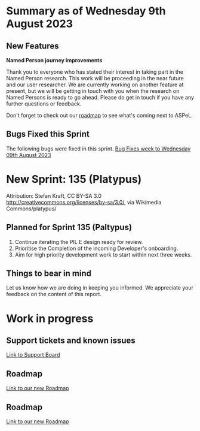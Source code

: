 # Summary as of Wednesday 9th August 2023

## New Features

**Named Person journey improvements**

Thank you to everyone who has stated their interest in taking part in the Named Person research. This work will be proceeding in the near future and our user researcher. We are currently working on another feature at present, but we will be getting in touch with you when the research on Named Persons is ready to go ahead. Please do get in touch if you have any further questions or feedback.

Don't forget to check out our [roadmap](https://roadmap.prodpad.com/937455be-8d08-11ed-aa53-2a7db0eb1d9c) to see what's coming next to ASPeL.

## Bugs Fixed this Sprint
The following bugs were fixed in this sprint.
[Bug Fixes week to Wednesday 09th August 2023](graphs/)



# New Sprint: 135 (Platypus)

Attribution:
Stefan Kraft, CC BY-SA 3.0 <http://creativecommons.org/licenses/by-sa/3.0/>, via Wikimedia Commons/platypus/

## Planned for Sprint 135 (Paltypus)
1) Continue iterating the PIL E design ready for review.
2) Prioritise the Completion of the incoming Developer's onboarding.
3) Aim for high priority development work to start within next three weeks.

## Things to bear in mind
Let us know how we are doing in keeping you informed. We appreciate your feedback on the content of this report.

# Work in progress

## Support tickets and known issues
[Link to Support Board](https://collaboration.homeoffice.gov.uk/jira/secure/RapidBoard.jspa?rapidView=1717)


## Roadmap

[Link to our new Roadmap](https://roadmap.prodpad.com/937455be-8d08-11ed-aa53-2a7db0eb1d9c)

## Roadmap

[Link to our new Roadmap](https://roadmap.prodpad.com/937455be-8d08-11ed-aa53-2a7db0eb1d9c)

